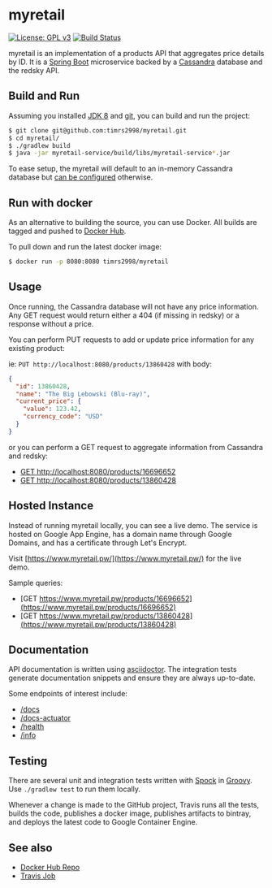 # myretail

[![License: GPL v3](https://img.shields.io/badge/License-GPL%20v3-blue.svg)](http://www.gnu.org/licenses/gpl-3.0)
[![Build Status](https://travis-ci.org/timrs2998/myretail.svg?branch=master)](https://travis-ci.org/timrs2998/myretail)

myretail is an implementation of a products API that aggregates price 
details by ID. It is a [Spring Boot](https://projects.spring.io/spring-boot/) 
microservice backed by a [Cassandra](https://cassandra.apache.org/) database
and the redsky API.

## Build and Run

Assuming you installed [JDK 8](https://www.google.com/url?sa=t&rct=j&q=&esrc=s&source=web&cd=1&cad=rja&uact=8&ved=0ahUKEwibkPOQ24fUAhUL3YMKHZwBAUoQFggoMAA&url=http%3A%2F%2Fwww.oracle.com%2Ftechnetwork%2Fjava%2Fjavase%2Fdownloads%2Fjdk8-downloads-2133151.html&usg=AFQjCNEfygdKmZ1D2xJzvYIvnYbmmXWqsA&sig2=QDn2YLxSU9EOSn3BpuzzfA)
and [git](https://git-scm.com/downloads), you can build and run the project:

```bash
$ git clone git@github.com:timrs2998/myretail.git
$ cd myretail/
$ ./gradlew build
$ java -jar myretail-service/build/libs/myretail-service*.jar
```

To ease setup, the myretail will default to an in-memory Cassandra 
database but [can be configured](./myretail-service/src/main/resources/application.yml)
otherwise. 

## Run with docker

As an alternative to building the source, you can use Docker. All builds are 
tagged and pushed to [Docker Hub](https://hub.docker.com/r/timrs2998/myretail/).

To pull down and run the latest docker image:

```bash
$ docker run -p 8080:8080 timrs2998/myretail
```

## Usage

Once running, the Cassandra database will not have any price information. Any
GET request would return either a 404 (if missing in redsky) or a response 
without a price.

You can perform PUT requests to add or update price information for any
existing product:

ie: `PUT http://localhost:8080/products/13860428` with body:

```json
{
  "id": 13860428,
  "name": "The Big Lebowski (Blu-ray)",
  "current_price": {
    "value": 123.42,
    "currency_code": "USD"
  }
}
```

or you can perform a GET request to aggregate information from Cassandra and redsky:

 * [GET http://localhost:8080/products/16696652](http://localhost:8080/products/16696652)
 * [GET http://localhost:8080/products/13860428](http://localhost:8080/products/13860428)

## Hosted Instance

Instead of running myretail locally, you can see a live demo. The service is
hosted on Google App Engine, has a domain name through Google Domains, and
has a certificate through Let's Encrypt.

Visit [https://www.myretail.pw/](https://www.myretail.pw/) for the live demo.

Sample queries:
 * [GET https://www.myretail.pw/products/16696652](https://www.myretail.pw/products/16696652)
 * [GET https://www.myretail.pw/products/13860428](https://www.myretail.pw/products/13860428)

## Documentation

API documentation is written using [asciidoctor](http://asciidoctor.org/). The
integration tests generate documentation snippets and ensure they are always
up-to-date.

Some endpoints of interest include:

 * [/docs](https://www.myretail.pw/docs)
 * [/docs-actuator](https://www.myretail.pw/docs-actuator)
  * [/health](https://www.myretail.pw/health)
  * [/info](https://www.myretail.pw/info)

## Testing

There are several unit and integration tests written with 
[Spock](http://spockframework.org/) in [Groovy](http://groovy-lang.org/). Use
`./gradlew test` to run them locally.

Whenever a change is made to the GitHub project, Travis runs all the tests,
builds the code, publishes a docker image, publishes artifacts to bintray, and
deploys the latest code to Google Container Engine.

## See also

 * [Docker Hub Repo](https://hub.docker.com/r/timrs2998/myretail/)
 * [Travis Job](https://travis-ci.org/timrs2998/myretail)
